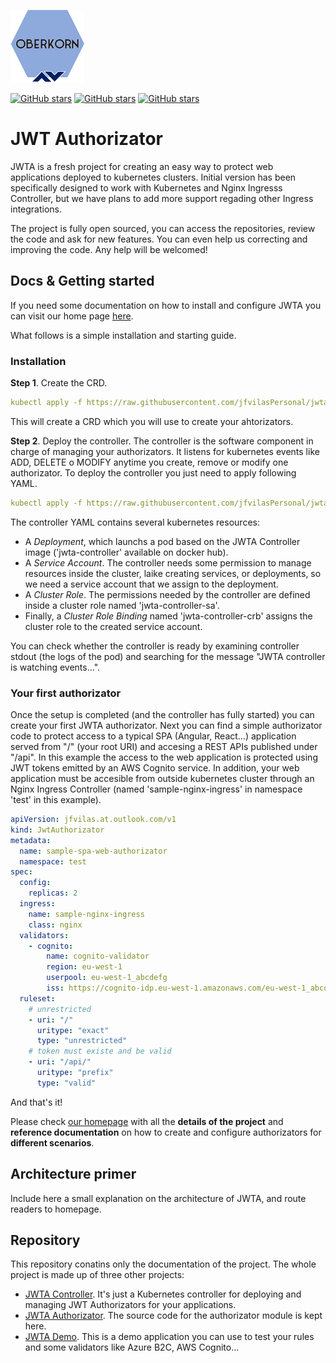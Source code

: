 ![logo](./_media/logo4.png)

[![GitHub stars](https://img.shields.io/github/stars/jfvilasPersonal/oberkorn.svg)](https://github.com/jfvilasPersonal/oberkorn/stargazers)
[![GitHub stars](https://img.shields.io/badge/contributions-welcome-orange.svg)](https://github.com/jfvilasPersonal/oberkorn/blob/main/docs/CONTRIBUTING.md)
[![GitHub stars](https://img.shields.io/badge/project-homepage-red.svg)](https://raw.githubusercontent.com/jfvilasPersonal/oberkorn/main/docs/index.html)




# JWT Authorizator
JWTA is a fresh project for creating an easy way to protect web applications deployed to kubernetes clusters. Initial version has been specifically designed to work with Kubernetes and Nginx Ingresss Controller, but we have plans to add more support regading other Ingress integrations.

The project is fully open sourced, you can access the repositories, review the code and ask for new features. You can even help us correcting and improving the code. Any help will be welcomed!

## Docs & Getting started
If you need some documentation on how to install and configure JWTA you can visit our home page [here](https://jfvilaspersonal.github.io/jwtauthorizator).

What follows is a simple installation and starting guide.

### Installation
**Step 1**. Create the CRD.

```yaml
kubectl apply -f https://raw.githubusercontent.com/jfvilasPersonal/jwta-controller/main/crd/crd.yaml
```

This will create a CRD which you will use to create your ahtorizators.

**Step 2**. Deploy the controller.
The controller is the software component in charge of managing your authorizators. It listens for kubernetes events like ADD, DELETE o MODIFY anytime you create, remove or modify one authorizator. To deploy the controller you just need to apply following YAML.

```yaml
kubectl apply -f https://raw.githubusercontent.com/jfvilasPersonal/jwta-controller/main/crd/controller.yaml
```

The controller YAML contains several kubernetes resources:

 - A *Deployment*, which launchs a pod based on the JWTA Controller image ('jwta-controller' available on docker hub).
 - A *Service Account*. The controller needs some permission to manage resources inside the cluster, laike creating services, or deployments, so we need a service account that we assign to the deployment.
 - A *Cluster Role*. The permissions needed by the controller are defined inside a cluster role named 'jwta-controller-sa'.
 - Finally, a *Cluster Role Binding* named 'jwta-controller-crb' assigns the cluster role to the created service account.

You can check whether the controller is ready by examining controller stdout (the logs of the pod) and searching for the message "JWTA controller is watching events...".

### Your first authorizator
Once the setup is completed (and the controller has fully started) you can create your first JWTA authorizator. Next you can find a simple authorizator code to protect access to a typical SPA (Angular, React...) application served from "/" (your root URI) and accesing a REST APIs published under "/api". In this example the access to the web application is protected using JWT tokens emitted by an AWS Cognito service. In addition, your web application must be accesible from outside kubernetes cluster through an Nginx Ingress Controller (named 'sample-nginx-ingress' in namespace 'test' in this example).

```yaml
apiVersion: jfvilas.at.outlook.com/v1
kind: JwtAuthorizator
metadata:
  name: sample-spa-web-authorizator
  namespace: test
spec:
  config:
    replicas: 2
  ingress:
    name: sample-nginx-ingress
    class: nginx
  validators:
    - cognito:
        name: cognito-validator
        region: eu-west-1
        userpool: eu-west-1_abcdefg
        iss: https://cognito-idp.eu-west-1.amazonaws.com/eu-west-1_abcdefg
  ruleset:
    # unrestricted
    - uri: "/"
      uritype: "exact"
      type: "unrestricted"
    # token must existe and be valid
    - uri: "/api/"
      uritype: "prefix"
      type: "valid"
```

And that's it!

Please check [our homepage](https://jfvilaspersonal.github.io/jwtauthorizator) with all the **details of the project** and **reference documentation** on how to create and configure authorizators for **different scenarios**.


## Architecture primer
Include here a small explanation on the architecture of JWTA, and route readers to homepage.


## Repository
This repository conatins only the documentation of the project. The whole project is made up of three other projects:

  - [JWTA Controller](https://github.com/jfvilasPersonal/jwta-controller). It's just a Kubernetes controller for deploying and managing JWT Authorizators for your applications.
  - [JWTA Authorizator](https://github.com/jfvilasPersonal/jwta-authorizator). The source code for the authorizator module is kept here.
  - [JWTA Demo](https://github.com/jfvilasPersonal/jwta-demo). This is a demo application you can use to test your rules and some validators like Azure B2C, AWS Cognito...

